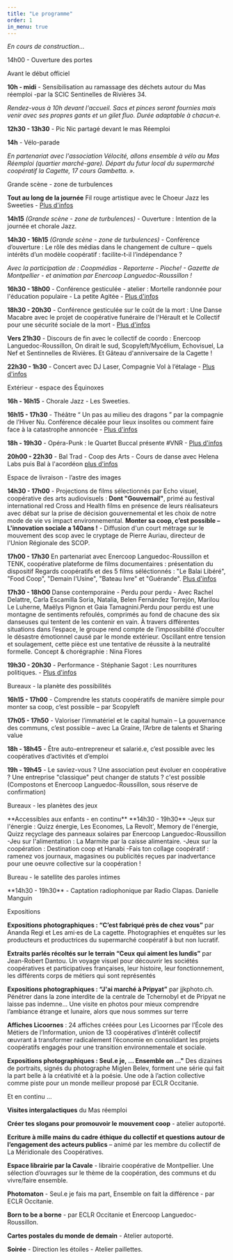 ```yaml
---
title: "Le programme"
order: 1
in_menu: true
---
```

_En cours de construction..._

<p class="encart jaune">14h00 - Ouverture des portes</p>

<p class="encart beige">Avant le début officiel</p>

**10h - midi** - Sensibilisation au ramassage des déchets autour du Mas réemploi -par la SCIC Sentinelles de Rivières 34.

_Rendez-vous à 10h devant l'accueil. Sacs et pinces seront fournies mais venir avec ses propres gants et un gilet fluo. Durée adaptable à chacun·e._

**12h30 - 13h30** - Pic Nic partagé devant le mas Réemploi

**14h** - Vélo-parade

_En partenariat avec l'association Vélocité, allons ensemble à vélo au Mas Réemploi (quartier marché-gare).
Départ du futur local du supermarché coopératif la Cagette, 17 cours Gambetta. »._

<p class="encart">Grande scène - zone de turbulences</p>

**Tout au long de la journée** Fil rouge artistique avec le Choeur Jazz les Sweeties - [Plus d'infos](http://meridionale-des-coops.com/2025/08/13/choeur-jazz-les-sweeties.html) 

**14h15** _(Grande scène - zone de turbulences)_ - Ouverture : Intention de la journée et chorale Jazz.

**14h30 - 16h15** _(Grande scène - zone de turbulences)_ - Conférence d’ouverture : Le rôle des médias dans le changement de culture – quels intérêts d’un modèle coopératif : facilite-t-il l’indépendance ?

_Avec la participation de : Coopmédias - Reporterre - Pioche! - Gazette de Montpellier - et animation par Enercoop Languedoc-Roussillon !_


**16h30 - 18h00** - Conférence gesticulée - atelier : Mortelle randonnée pour l'éducation populaire - La petite Agitée - [Plus d'infos](https://audreybramy.github.io/meridionale-des-coops/2025/06/20/conference-gesticulee-atelier-desintoxication-de-la-langue-de-bois.html) 

**18h30 - 20h30** - Conférence gesticulée sur le coût de la mort : Une Danse Macabre avec le projet de coopérative funéraire de l'Hérault et le Collectif pour une sécurité sociale de la mort - [Plus d'infos](https://audreybramy.github.io/meridionale-des-coops/2025/06/20/conference-gesticulee-sur-le-cout-de-la-mort-comment-ne-pas-laisser-ses-vieux-os-au-capitalisme.html)

**Vers 21h30** - Discours de fin avec le collectif de coordo : Enercoop Languedoc-Roussillon, On dirait le sud, Scopyleft/Mycélium, Echovisuel, La Nef et Sentinnelles de Rivières. Et Gâteau d'anniversaire de la Cagette !

**22h30 - 1h30** - Concert avec DJ Laser, Compagnie Vol à l’étalage - [Plus d'infos](http://meridionale-des-coops.com/2025/08/13/dj-laser,-compagnie-vol-a-l-etalage.html)

<p class="encart"> Extérieur - espace des Équinoxes</p>

**16h - 16h15** - Chorale Jazz - Les Sweeties.

**16h15 - 17h30** - Théâtre “ Un pas au milieu des dragons ” par la compagnie de l’Hiver Nu. Conférence décalée pour lieux insolites ou comment faire face à la catastrophe annoncée - [Plus d'infos](https://audreybramy.github.io/meridionale-des-coops/2025/06/20/theatre-un-pas-au-milieu-des-dragons.html)

**18h - 19h30** - Opéra-Punk : le Quartet Buccal présente #VNR - [Plus d'infos](http://meridionale-des-coops.com/2025/08/13/opera-punk-le-quartet-buccal-presente-vnr.html) 

**20h00 - 22h30** - Bal Trad - Coop des Arts - Cours de danse avec Helena Labs puis Bal à l'acordéon [plus d'infos](https://meridionale-des-coops.com/2025/07/30/bal-trad.html)

<p class="encart">Espace de livraison - l’astre des images</p>

**14h30 - 17h00** - Projections de films sélectionnés par Echo visuel, coopérative des arts audiovisuels : 
**Dont "Gouvernail"**, primé au festival international red Cross and Health films en présence de leurs réalisateurs avec débat sur la prise de décision gouvernemental et les choix de notre mode de vie vs impact environnemental. 
**Monter sa coop, c’est possible – L'innovation sociale a 140ans !** - Diffusion d'un court métrage sur le mouvement des scop avec le cryptage de Pierre Auriau, directeur de l'Union Régionale des SCOP.

**17h00 - 17h30** En partenariat avec Enercoop Languedoc-Roussillon et TENK, coopérative plateforme de films documentaires : présentation du dispositif Regards coopératifs et des 5 films séléctionnés :  "Le Balai Libéré", "Food Coop", "Demain l'Usine", "Bateau Ivre" et "Guérande".
[Plus d'infos](https://audreybramy.github.io/meridionale-des-coops/2025/06/20/atelier-mobilisez-vous-pour-projeter-des-films-pres-de-chez-vous.html)

**17h30 - 18hO0** Danse contemporaine - Perdu pour perdu - Avec Rachel Delattre, Carla Escamilla Soria, Natalia, Belen Fernández Torrejón, Marilou Le Luherne, Maëlys Pignon et Gaia Tamagnini.Perdu pour perdu est une montagne de sentiments refoulés, comprimés au fond de chacune
des six danseuses qui tentent de les contenir en vain. À travers différentes situations dans l’espace, le groupe rend compte de l’impossibilité d’occulter le désastre émotionnel causé par le monde extérieur. Oscillant entre tension et soulagement, cette pièce est une tentative
de réussite à la neutralité formelle. Concept & chorégraphie : Nina Flores

**19h30 - 20h30** - Performance - Stéphanie Sagot : Les nourritures politiques. - [Plus d'infos](https://audreybramy.github.io/meridionale-des-coops/2025/06/20/performance-stephanie-sagot-les-elements-de-langage.html)

<p class="encart"> Bureaux - la planète des possibilités</p>

**16h15 - 17h00** - Comprendre les statuts coopératifs de manière simple pour monter sa coop, c’est possible – par Scopyleft

**17h05 - 17h50** - Valoriser l’immatériel et le capital humain – La gouvernance des communs, c’est possible – avec La Graine, l’Arbre de talents et Sharing value 

**18h - 18h45** - Être auto-entrepreneur et salarié.e, c’est possible avec les coopératives d’activités et d’emploi

**19h - 19h45** - Le saviez-vous ? Une association peut évoluer en coopérative ? Une entreprise "classique" peut changer de statuts ? c'est possible (Compostons et Enercoop Languedoc-Roussillon, sous réserve de confirmation)

<p class="encart">Bureaux - les planètes des jeux </p>
**Accessibles aux enfants - en continu**
**14h30 - 19h30**
-Jeux sur l'énergie : Quizz énergie, Les Economes, La Revolt', Memory de l'énergie, Quizz reçyclage des panneaux solaires par Enercoop Languedoc-Roussillon
-Jeu sur l'alimentation : La Marmite par la caisse alimentaire.
-Jeux sur la coopération : Destination coop et Hanabi
-Fais ton collage coopératif : ramenez vos journaux, magasines ou publicités reçues par inadvertance pour une oeuvre collective sur la coopération !

<p class="encart">Bureau - le satellite des paroles intimes</p>
**14h30 - 19h30** - Captation radiophonique par Radio Clapas. Danielle Manguin


<p class="encart">Expositions</p>

**Expositions photographiques :  “C’est fabriqué près de chez vous”** par Ananda Regi et Les ami·es de La cagette. Photographies et enquêtes sur les producteurs et productrices du supermarché coopératif à but non lucratif.

**Extraits parlés récoltés sur le terrain “Ceux qui aiment les lundis”** par Jean-Robert Dantou. Un voyage visuel pour découvrir les sociétés coopératives et participatives françaises, leur histoire, leur fonctionnement, les différents corps de métiers qui sont représentés 

**Expositions photographiques : “J'ai marché à Pripyat”** par jjkphoto.ch. Pénétrer dans la zone interdite de la centrale de Tchernobyl et de Pripyat ne laisse pas indemne… Une visite en photos pour mieux comprendre l’ambiance étrange et lunaire, alors que nous sommes sur terre

**Affiches Licoornes** : 24 affiches créées pour Les Licoornes par l’École des Métiers de l’Information, union de 13 coopératives d’intérêt collectif œuvrant à transformer radicalement l’économie en consolidant les projets coopératifs engagés pour une transition environnementale et sociale. 

**Expositions photographiques : Seul.e je, ... Ensemble on ..."** Des dizaines de portraits, signés du photographe Miglen Belev, forment une série qui fait la part belle à la créativité et à la poésie. Une ode à l’action collective comme piste pour un monde meilleur proposé par ECLR Occitanie.

<p class="encart">Et en continu ... </p>
 
**Visites intergalactiques** du Mas réemploi 

**Créer tes slogans pour promouvoir le mouvement coop** - atelier autoporté.

**Ecriture à mille mains du cadre éthique du collectif et questions autour de l’engagement des acteurs publics** – animé par les membre du collectif de La Méridionale des Coopératives.

**Espace librairie par la Cavale** - librairie coopérative de Montpellier. Une sélection d’ouvrages sur le thème de la coopération, des communs et du vivre/faire ensemble. 

**Photomaton** - Seul.e je fais ma part, Ensemble on fait la différence - par ECLR Occitanie.

**Born to be a  borne** - par ECLR Occitanie et Enercoop Languedoc-Roussillon.

**Cartes postales du monde de demain** - Atelier autoporté. 

**Soirée** - Direction les étoiles - Atelier paillettes. 
